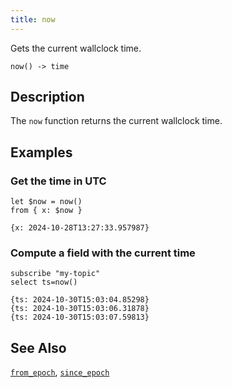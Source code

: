 ```yaml
---
title: now
---
```


Gets the current wallclock time.

```tql
now() -> time
```

## Description

The `now` function returns the current wallclock time.

## Examples

### Get the time in UTC

```tql
let $now = now()
from { x: $now }
```

```tql
{x: 2024-10-28T13:27:33.957987}
```

### Compute a field with the current time

```tql
subscribe "my-topic"
select ts=now()
```

```tql
{ts: 2024-10-30T15:03:04.85298}
{ts: 2024-10-30T15:03:06.31878}
{ts: 2024-10-30T15:03:07.59813}
```

## See Also

[`from_epoch`](/reference/functions/from_epoch),
[`since_epoch`](/reference/functions/since_epoch)
